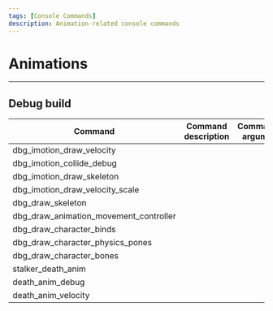 ```yaml
---
tags: [Console Commands]
description: Animation-related console commands
---
```


# Animations

___

## Debug build

| Command | Command description | Command's argument |
|---|---|---|
| dbg_imotion_draw_velocity |  |  |
| dbg_imotion_collide_debug |  |  |
| dbg_imotion_draw_skeleton |  |  |
| dbg_imotion_draw_velocity_scale |  |  |
| dbg_draw_skeleton |  |  |
| dbg_draw_animation_movement_controller |  |  |
| dbg_draw_character_binds |  |  |
| dbg_draw_character_physics_pones |  |  |
| dbg_draw_character_bones |  |  |
| stalker_death_anim |  |  |
| death_anim_debug |  |  |
| death_anim_velocity |  |  |
